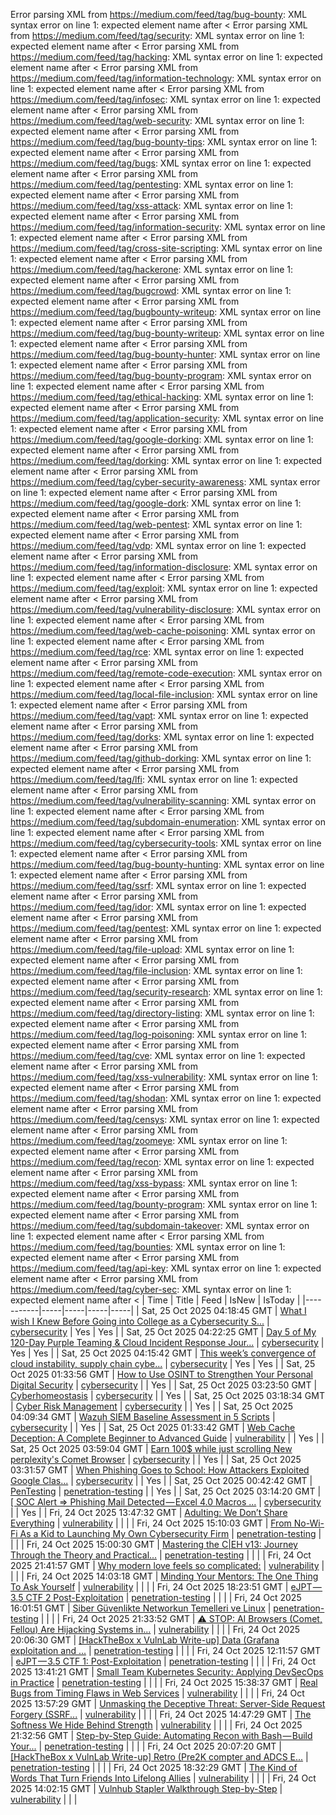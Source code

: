 Error parsing XML from https://medium.com/feed/tag/bug-bounty: XML syntax error on line 1: expected element name after <
Error parsing XML from https://medium.com/feed/tag/security: XML syntax error on line 1: expected element name after <
Error parsing XML from https://medium.com/feed/tag/hacking: XML syntax error on line 1: expected element name after <
Error parsing XML from https://medium.com/feed/tag/information-technology: XML syntax error on line 1: expected element name after <
Error parsing XML from https://medium.com/feed/tag/infosec: XML syntax error on line 1: expected element name after <
Error parsing XML from https://medium.com/feed/tag/web-security: XML syntax error on line 1: expected element name after <
Error parsing XML from https://medium.com/feed/tag/bug-bounty-tips: XML syntax error on line 1: expected element name after <
Error parsing XML from https://medium.com/feed/tag/bugs: XML syntax error on line 1: expected element name after <
Error parsing XML from https://medium.com/feed/tag/pentesting: XML syntax error on line 1: expected element name after <
Error parsing XML from https://medium.com/feed/tag/xss-attack: XML syntax error on line 1: expected element name after <
Error parsing XML from https://medium.com/feed/tag/information-security: XML syntax error on line 1: expected element name after <
Error parsing XML from https://medium.com/feed/tag/cross-site-scripting: XML syntax error on line 1: expected element name after <
Error parsing XML from https://medium.com/feed/tag/hackerone: XML syntax error on line 1: expected element name after <
Error parsing XML from https://medium.com/feed/tag/bugcrowd: XML syntax error on line 1: expected element name after <
Error parsing XML from https://medium.com/feed/tag/bugbounty-writeup: XML syntax error on line 1: expected element name after <
Error parsing XML from https://medium.com/feed/tag/bug-bounty-writeup: XML syntax error on line 1: expected element name after <
Error parsing XML from https://medium.com/feed/tag/bug-bounty-hunter: XML syntax error on line 1: expected element name after <
Error parsing XML from https://medium.com/feed/tag/bug-bounty-program: XML syntax error on line 1: expected element name after <
Error parsing XML from https://medium.com/feed/tag/ethical-hacking: XML syntax error on line 1: expected element name after <
Error parsing XML from https://medium.com/feed/tag/application-security: XML syntax error on line 1: expected element name after <
Error parsing XML from https://medium.com/feed/tag/google-dorking: XML syntax error on line 1: expected element name after <
Error parsing XML from https://medium.com/feed/tag/dorking: XML syntax error on line 1: expected element name after <
Error parsing XML from https://medium.com/feed/tag/cyber-security-awareness: XML syntax error on line 1: expected element name after <
Error parsing XML from https://medium.com/feed/tag/google-dork: XML syntax error on line 1: expected element name after <
Error parsing XML from https://medium.com/feed/tag/web-pentest: XML syntax error on line 1: expected element name after <
Error parsing XML from https://medium.com/feed/tag/vdp: XML syntax error on line 1: expected element name after <
Error parsing XML from https://medium.com/feed/tag/information-disclosure: XML syntax error on line 1: expected element name after <
Error parsing XML from https://medium.com/feed/tag/exploit: XML syntax error on line 1: expected element name after <
Error parsing XML from https://medium.com/feed/tag/vulnerability-disclosure: XML syntax error on line 1: expected element name after <
Error parsing XML from https://medium.com/feed/tag/web-cache-poisoning: XML syntax error on line 1: expected element name after <
Error parsing XML from https://medium.com/feed/tag/rce: XML syntax error on line 1: expected element name after <
Error parsing XML from https://medium.com/feed/tag/remote-code-execution: XML syntax error on line 1: expected element name after <
Error parsing XML from https://medium.com/feed/tag/local-file-inclusion: XML syntax error on line 1: expected element name after <
Error parsing XML from https://medium.com/feed/tag/vapt: XML syntax error on line 1: expected element name after <
Error parsing XML from https://medium.com/feed/tag/dorks: XML syntax error on line 1: expected element name after <
Error parsing XML from https://medium.com/feed/tag/github-dorking: XML syntax error on line 1: expected element name after <
Error parsing XML from https://medium.com/feed/tag/lfi: XML syntax error on line 1: expected element name after <
Error parsing XML from https://medium.com/feed/tag/vulnerability-scanning: XML syntax error on line 1: expected element name after <
Error parsing XML from https://medium.com/feed/tag/subdomain-enumeration: XML syntax error on line 1: expected element name after <
Error parsing XML from https://medium.com/feed/tag/cybersecurity-tools: XML syntax error on line 1: expected element name after <
Error parsing XML from https://medium.com/feed/tag/bug-bounty-hunting: XML syntax error on line 1: expected element name after <
Error parsing XML from https://medium.com/feed/tag/ssrf: XML syntax error on line 1: expected element name after <
Error parsing XML from https://medium.com/feed/tag/idor: XML syntax error on line 1: expected element name after <
Error parsing XML from https://medium.com/feed/tag/pentest: XML syntax error on line 1: expected element name after <
Error parsing XML from https://medium.com/feed/tag/file-upload: XML syntax error on line 1: expected element name after <
Error parsing XML from https://medium.com/feed/tag/file-inclusion: XML syntax error on line 1: expected element name after <
Error parsing XML from https://medium.com/feed/tag/security-research: XML syntax error on line 1: expected element name after <
Error parsing XML from https://medium.com/feed/tag/directory-listing: XML syntax error on line 1: expected element name after <
Error parsing XML from https://medium.com/feed/tag/log-poisoning: XML syntax error on line 1: expected element name after <
Error parsing XML from https://medium.com/feed/tag/cve: XML syntax error on line 1: expected element name after <
Error parsing XML from https://medium.com/feed/tag/xss-vulnerability: XML syntax error on line 1: expected element name after <
Error parsing XML from https://medium.com/feed/tag/shodan: XML syntax error on line 1: expected element name after <
Error parsing XML from https://medium.com/feed/tag/censys: XML syntax error on line 1: expected element name after <
Error parsing XML from https://medium.com/feed/tag/zoomeye: XML syntax error on line 1: expected element name after <
Error parsing XML from https://medium.com/feed/tag/recon: XML syntax error on line 1: expected element name after <
Error parsing XML from https://medium.com/feed/tag/xss-bypass: XML syntax error on line 1: expected element name after <
Error parsing XML from https://medium.com/feed/tag/bounty-program: XML syntax error on line 1: expected element name after <
Error parsing XML from https://medium.com/feed/tag/subdomain-takeover: XML syntax error on line 1: expected element name after <
Error parsing XML from https://medium.com/feed/tag/bounties: XML syntax error on line 1: expected element name after <
Error parsing XML from https://medium.com/feed/tag/api-key: XML syntax error on line 1: expected element name after <
Error parsing XML from https://medium.com/feed/tag/cyber-sec: XML syntax error on line 1: expected element name after <
| Time | Title | Feed | IsNew | IsToday |
|-----------|-----|-----|-----|-----|
| Sat, 25 Oct 2025 04:18:45 GMT | [What I wish I Knew Before Going into College as a Cybersecurity S...](https://freedium.cfd/https://medium.com/p/ad0b9a799539) | [cybersecurity](https://medium.com/feed/tag/cybersecurity) | Yes | Yes |
| Sat, 25 Oct 2025 04:22:25 GMT | [Day 5 of My 120-Day Purple Teaming & Cloud Incident Response Jour...](https://freedium.cfd/https://medium.com/p/5fef500980eb) | [cybersecurity](https://medium.com/feed/tag/cybersecurity) | Yes | Yes |
| Sat, 25 Oct 2025 04:15:42 GMT | [This week’s convergence of cloud instability, supply chain cybe...](https://freedium.cfd/https://medium.com/p/75fe2083f592) | [cybersecurity](https://medium.com/feed/tag/cybersecurity) | Yes | Yes |
| Sat, 25 Oct 2025 01:33:56 GMT | [How to Use OSINT to Strengthen Your Personal Digital Security](https://freedium.cfd/https://medium.com/p/81d3c9d1d5ae) | [cybersecurity](https://medium.com/feed/tag/cybersecurity) |  | Yes |
| Sat, 25 Oct 2025 03:23:50 GMT | [Cyberhomeostasis](https://freedium.cfd/https://medium.com/p/0b95a823e2b4) | [cybersecurity](https://medium.com/feed/tag/cybersecurity) |  | Yes |
| Sat, 25 Oct 2025 03:18:34 GMT | [Cyber Risk Management](https://freedium.cfd/https://medium.com/p/12037f044d2f) | [cybersecurity](https://medium.com/feed/tag/cybersecurity) |  | Yes |
| Sat, 25 Oct 2025 04:09:34 GMT | [Wazuh SIEM Baseline Assessment in 5 Scripts](https://freedium.cfd/https://medium.com/p/fc20277de879) | [cybersecurity](https://medium.com/feed/tag/cybersecurity) |  | Yes |
| Sat, 25 Oct 2025 01:33:42 GMT | [Web Cache Deception: A Complete Beginner to Advanced Guide](https://freedium.cfd/https://medium.com/p/94cf851cd89f) | [vulnerability](https://medium.com/feed/tag/vulnerability) |  | Yes |
| Sat, 25 Oct 2025 03:59:04 GMT | [Earn 100$ while just scrolling New perplexity's Comet Browser](https://freedium.cfd/https://medium.com/p/7e1315ceb290) | [cybersecurity](https://medium.com/feed/tag/cybersecurity) |  | Yes |
| Sat, 25 Oct 2025 03:31:57 GMT | [When Phishing Goes to School: How Attackers Exploited Google Clas...](https://freedium.cfd/https://medium.com/p/5475ffb08401) | [cybersecurity](https://medium.com/feed/tag/cybersecurity) |  | Yes |
| Sat, 25 Oct 2025 00:42:42 GMT | [PenTesting](https://freedium.cfd/https://medium.com/p/2013cf75023c) | [penetration-testing](https://medium.com/feed/tag/penetration-testing) |  | Yes |
| Sat, 25 Oct 2025 03:14:20 GMT | [\[ SOC Alert => Phishing Mail Detected — Excel 4.0 Macros \...](https://freedium.cfd/https://medium.com/p/86d5185abee6) | [cybersecurity](https://medium.com/feed/tag/cybersecurity) |  | Yes |
| Fri, 24 Oct 2025 13:47:32 GMT | [Adulting: We Don’t Share Everything](https://freedium.cfd/https://medium.com/p/78fb74d5a755) | [vulnerability](https://medium.com/feed/tag/vulnerability) |  |  |
| Fri, 24 Oct 2025 15:10:03 GMT | [From No-Wi-Fi As a Kid to Launching My Own Cybersecurity Firm](https://freedium.cfd/https://medium.com/p/630674bd1d47) | [penetration-testing](https://medium.com/feed/tag/penetration-testing) |  |  |
| Fri, 24 Oct 2025 15:00:30 GMT | [Mastering the C\|EH v13: Journey Through the Theory and Practical...](https://freedium.cfd/https://medium.com/p/6391c95b14fb) | [penetration-testing](https://medium.com/feed/tag/penetration-testing) |  |  |
| Fri, 24 Oct 2025 21:41:57 GMT | [Why modern love feels so complicated:](https://freedium.cfd/https://medium.com/p/afcc9f1e1e3c) | [vulnerability](https://medium.com/feed/tag/vulnerability) |  |  |
| Fri, 24 Oct 2025 14:03:18 GMT | [Minding Your Mentors: The One Thing To Ask Yourself](https://freedium.cfd/https://medium.com/p/d32e55c2f1ba) | [vulnerability](https://medium.com/feed/tag/vulnerability) |  |  |
| Fri, 24 Oct 2025 18:23:51 GMT | [eJPT — 3.5 CTF 2 Post-Exploitation](https://freedium.cfd/https://medium.com/p/545b111dd3e3) | [penetration-testing](https://medium.com/feed/tag/penetration-testing) |  |  |
| Fri, 24 Oct 2025 16:01:51 GMT | [Siber Güvenlikte Networkun Temelleri ve Linux](https://freedium.cfd/https://medium.com/p/e035c4dc2198) | [penetration-testing](https://medium.com/feed/tag/penetration-testing) |  |  |
| Fri, 24 Oct 2025 21:33:52 GMT | [⚠️ STOP: AI Browsers (Comet, Fellou) Are Hijacking Systems in...](https://freedium.cfd/https://medium.com/p/7ae38cfa6351) | [vulnerability](https://medium.com/feed/tag/vulnerability) |  |  |
| Fri, 24 Oct 2025 20:06:30 GMT | [\[HackTheBox x VulnLab Write-up\] Data (Grafana exploitation and ...](https://freedium.cfd/https://medium.com/p/c412bbddfc2e) | [penetration-testing](https://medium.com/feed/tag/penetration-testing) |  |  |
| Fri, 24 Oct 2025 12:11:57 GMT | [eJPT — 3.5 CTF 1: Post-Exploitation](https://freedium.cfd/https://medium.com/p/640bb66c0dc0) | [penetration-testing](https://medium.com/feed/tag/penetration-testing) |  |  |
| Fri, 24 Oct 2025 13:41:21 GMT | [Small Team Kubernetes Security: Applying DevSecOps in Practice](https://freedium.cfd/https://medium.com/p/7eebecf9e9fa) | [penetration-testing](https://medium.com/feed/tag/penetration-testing) |  |  |
| Fri, 24 Oct 2025 15:38:37 GMT | [Real Bugs from Timing Flaws in Web Services](https://freedium.cfd/https://medium.com/p/89c885c4ac02) | [vulnerability](https://medium.com/feed/tag/vulnerability) |  |  |
| Fri, 24 Oct 2025 13:57:29 GMT | [Unmasking the Deceptive Threat: Server-Side Request Forgery (SSRF...](https://freedium.cfd/https://medium.com/p/c2ab1385e8de) | [vulnerability](https://medium.com/feed/tag/vulnerability) |  |  |
| Fri, 24 Oct 2025 14:47:29 GMT | [The Softness We Hide Behind Strength](https://freedium.cfd/https://medium.com/p/c93ca86f07c9) | [vulnerability](https://medium.com/feed/tag/vulnerability) |  |  |
| Fri, 24 Oct 2025 21:32:56 GMT | [Step-by-Step Guide: Automating Recon with Bash — Build Your...](https://freedium.cfd/https://medium.com/p/3692c145cc77) | [penetration-testing](https://medium.com/feed/tag/penetration-testing) |  |  |
| Fri, 24 Oct 2025 20:07:20 GMT | [\[HackTheBox x VulnLab Write-up\] Retro (Pre2K compter and ADCS E...](https://freedium.cfd/https://medium.com/p/79f4eb386cfd) | [penetration-testing](https://medium.com/feed/tag/penetration-testing) |  |  |
| Fri, 24 Oct 2025 18:32:29 GMT | [The Kind of Words That Turn Friends Into Lifelong Allies](https://freedium.cfd/https://medium.com/p/87063e20d9d2) | [vulnerability](https://medium.com/feed/tag/vulnerability) |  |  |
| Fri, 24 Oct 2025 14:02:15 GMT | [Vulnhub Stapler Walkthrough Step-by-Step](https://freedium.cfd/https://medium.com/p/031e87dd7f6c) | [vulnerability](https://medium.com/feed/tag/vulnerability) |  |  |
